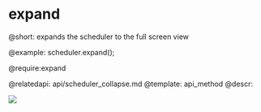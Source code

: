 expand
=============
@short: 
	expands the scheduler to the full screen view

@example: 
scheduler.expand();



@require:expand	


@relatedapi:
	api/scheduler_collapse.md
@template:	api_method
@descr: 

<img src="api/collapse_method.png"/>
